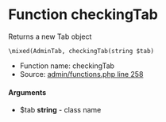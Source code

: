 Function checkingTab
===========================

Returns a new Tab object



    \mixed(AdminTab, checkingTab(string $tab)

* Function name: checkingTab
* Source: [admin/functions.php line 258](https://github.com/PrestaShop/PrestaShop/blob/1.6.1.1/admin/functions.php#L258)

#### Arguments
* $tab **string** - class name

